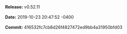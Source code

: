 **Release:** 
v0.52.11
<br><br>**Date:** 
2019-10-23 20:47:52 -0400
<br><br>**Commit:** 
416532fc7cb8d26f4827472ed9bb4a31950bfd03
